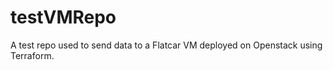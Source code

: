 # testVMRepo

A test repo used to send data to a Flatcar VM deployed on Openstack using Terraform. 
